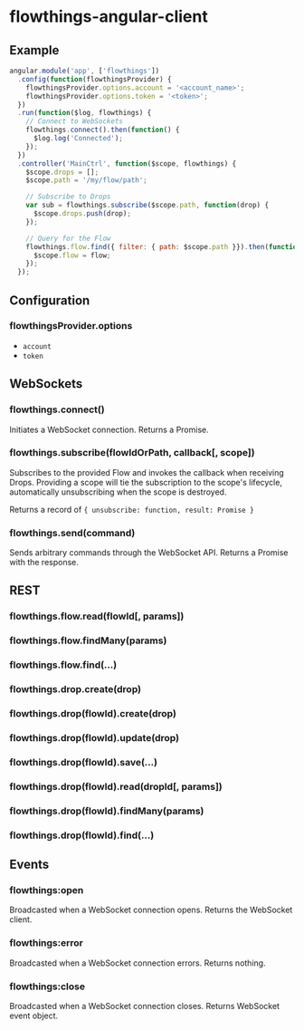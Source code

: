 flowthings-angular-client
=========================

## Example

```js
angular.module('app', ['flowthings'])
  .config(function(flowthingsProvider) {
    flowthingsProvider.options.account = '<account_name>';
    flowthingsProvider.options.token = '<token>';
  })
  .run(function($log, flowthings) {
    // Connect to WebSockets
    flowthings.connect().then(function() {
      $log.log('Connected');
    });
  })
  .controller('MainCtrl', function($scope, flowthings) {
    $scope.drops = [];
    $scope.path = '/my/flow/path';

    // Subscribe to Drops
    var sub = flowthings.subscribe($scope.path, function(drop) {
      $scope.drops.push(drop);
    });

    // Query for the Flow
    flowthings.flow.find({ filter: { path: $scope.path }}).then(function(flow) {
      $scope.flow = flow;
    });
  });
```

## Configuration

### flowthingsProvider.options

*   `account`
*   `token`

## WebSockets

### flowthings.connect()

Initiates a WebSocket connection. Returns a Promise.

### flowthings.subscribe(flowIdOrPath, callback[, scope])

Subscribes to the provided Flow and invokes the callback when receiving Drops.
Providing a scope will tie the subscription to the scope's lifecycle,
automatically unsubscribing when the scope is destroyed.

Returns a record of `{ unsubscribe: function, result: Promise }`

### flowthings.send(command)

Sends arbitrary commands through the WebSocket API. Returns a Promise with the
response.

## REST

### flowthings.flow.read(flowId[, params])

### flowthings.flow.findMany(params)

### flowthings.flow.find(...)

### flowthings.drop.create(drop)

### flowthings.drop(flowId).create(drop)

### flowthings.drop(flowId).update(drop)

### flowthings.drop(flowId).save(...)

### flowthings.drop(flowId).read(dropId[, params])

### flowthings.drop(flowId).findMany(params)

### flowthings.drop(flowId).find(...)

## Events

### flowthings:open

Broadcasted when a WebSocket connection opens. Returns the WebSocket client.

### flowthings:error

Broadcasted when a WebSocket connection errors. Returns nothing.

### flowthings:close

Broadcasted when a WebSocket connection closes. Returns WebSocket event object.

